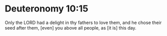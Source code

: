 # Deuteronomy 10:15

Only the LORD had a delight in thy fathers to love them, and he chose their seed after them, [even] you above all people, as [it is] this day.
